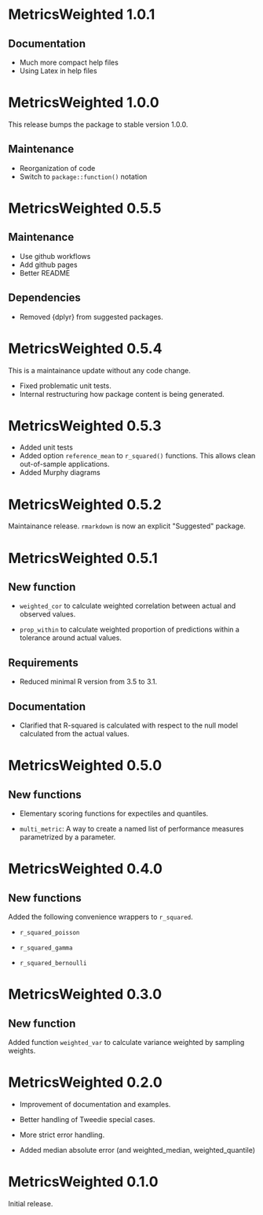 # MetricsWeighted 1.0.1

## Documentation

- Much more compact help files
- Using Latex in help files

# MetricsWeighted 1.0.0

This release bumps the package to stable version 1.0.0.

## Maintenance

- Reorganization of code
- Switch to `package::function()` notation

# MetricsWeighted 0.5.5

## Maintenance

- Use github workflows
- Add github pages
- Better README

## Dependencies

- Removed {dplyr} from suggested packages.

# MetricsWeighted 0.5.4

This is a maintainance update without any code change.

- Fixed problematic unit tests.
- Internal restructuring how package content is being generated.

# MetricsWeighted 0.5.3

- Added unit tests
- Added option `reference_mean` to `r_squared()` functions. This allows clean out-of-sample applications.
- Added Murphy diagrams

# MetricsWeighted 0.5.2

Maintainance release. `rmarkdown` is now an explicit "Suggested" package.

# MetricsWeighted 0.5.1

## New function

- `weighted_cor` to calculate weighted correlation between actual and observed values.

- `prop_within` to calculate weighted proportion of predictions within a tolerance around actual values.

## Requirements

- Reduced minimal R version from 3.5 to 3.1.

## Documentation

- Clarified that R-squared is calculated with respect to the null model calculated from the actual values.

# MetricsWeighted 0.5.0

## New functions

- Elementary scoring functions for expectiles and quantiles.

- `multi_metric`: A way to create a named list of performance measures parametrized by a parameter.

# MetricsWeighted 0.4.0

## New functions

Added the following convenience wrappers to `r_squared`.

- `r_squared_poisson`

- `r_squared_gamma`

- `r_squared_bernoulli`

# MetricsWeighted 0.3.0

## New function

Added function `weighted_var` to calculate variance weighted by sampling weights.

# MetricsWeighted 0.2.0

- Improvement of documentation and examples. 

- Better handling of Tweedie special cases.

- More strict error handling.

- Added median absolute error (and weighted_median, weighted_quantile)

# MetricsWeighted 0.1.0

Initial release.

